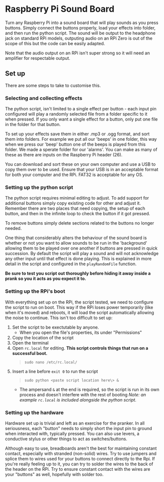 # Raspberry Pi Sound Board
Turn any Raspberry Pi into a sound board that will play sounds as you press buttons. Simply connect the buttons properly, load your effects into folder, and then run the python script. The sound will be output to the headphone jack on standard RPi models, outputing audio on an RPi Zero is out of the scope of this but the code can be easily adapted.

Note that the audio output on an RPi isn't super strong so it will need an amplifier for respectable output.

## Set up
There are some steps to take to customise this.

### Selecting and collecting effects
The python script, isn't limited to a single effect per button - each input pin configured will play a randomly selected file from a folder specific to it when pressed. If you only want a single effect for a button, only put one file in the folder for that button.

To set up your effects save them in either .mp3 or .ogg format, and sort them into folders. For example we put all our 'beeps' in one folder, this way when we press our 'beep' button one of the beeps is played from this folder. We made a sperate folder for our 'alarms'. You can make as many of these as there are inputs on the Raspberry Pi header (26).

You can download and sort these on your own computer and use a USB to copy them over to be used. Ensure that your USB is in an acceptable format for both your computer and the RPi. FAT32 is acceptable for any OS.

### Setting up the python script
The python script requires minimal editing to adjust. To add support for additional buttons simply copy existing code for other and adjust it. Remember there are two places that need copying, the setup of each button, and then in the infinite loop to check the button if it got pressed.

To remove buttons simply delete sections related to the buttons no longer needed.

One thing that considerably alters the behaviour of the sound board is whether or not you want to allow sounds to be run in the 'background' allowing them to be played over one another if buttons are pressed in quick succession. By default the script will play a sound and will not acknowledge any other input until that effect is done playing. This is explained in more detail in the script and configured in the `playRandomFile` function.

**Be sure to test you script out thoroughly before hiding it away inside a prank so you it acts as you expect it to.**

### Setting up the RPi's boot
With everything set up on the RPi, the script tested, we need to configure the script to run on boot. This way if the RPi loses power temporarily (like when it's moved) and reboots, it will load the script automatically allowing the noise to continue. This isn't too difficult to set up:
1. Set the script to be exectutable by anyone.
   - When you open the file's properties, its under "Permissions"
2. Copy the location of the script
3. Open the terminal
4. Open `rc.local` for editing. **This script controls things that run on a successful boot.**
   > `sudo nano /etc/rc.local/`
5. Insert a line before `exit 0` to run the script
   > `sudo python <paste script location here\> &`
   - The ampersand `&` at the end is required, so the script is run in its own process and doesn't interfere with the rest of booting
*Note: an example `rc.local` is included alongside the python script.* 

### Setting up the hardware
Hardware set up is trivial and left as an exercise for the pranker. In all seriousness, each "button" needs to simply short the input pin to ground when interacted with, typically pressed. You can also use levers, a conductive stylus or other things to act as switches/buttons.

Although easy to use, breadboards aren't the best for maintaining constant contact, especially with stranded (non-solid) wires. Try to use jumpers and splice them to wires used for your buttons to connect directly to the Rpi. If you're really feeling up to it, you can try to solder the wires to the back of the header on the RPi. Try to ensure constant contact with the wires are your "buttons" as well, hopefully with solder too.
